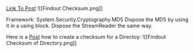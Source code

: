 
[Link To Post](https://stackoverflow.com/questions/10520048/calculate-md5-checksum-for-a-file)
![[Findout Checksum.png]]

Framework: System.Security.Cryptography.MD5
Dispose the MD5 by using it in a using block.
Dispose the StreamReader the same way. 


Here is a [Post](https://stackoverflow.com/questions/10520048/calculate-md5-checksum-for-a-file) how to create a checksum for a Directoy:
![[Findout Checksum of Directory.png]]